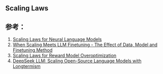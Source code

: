 ## Scaling Laws


## 参考：
1. [Scaling Laws for Neural Language Models](https://arxiv.org/abs/2001.08361)
2. [When Scaling Meets LLM Finetuning - The Effect of Data, Model and Finetuning Method](https://arxiv.org/abs/2402.17193)
3. [Scaling Laws for Reward Model Overoptimization](https://arxiv.org/abs/2210.10760)
4. [DeepSeek LLM: Scaling Open-Source Language Models with Longtermism](https://arxiv.org/abs/2401.02954)
